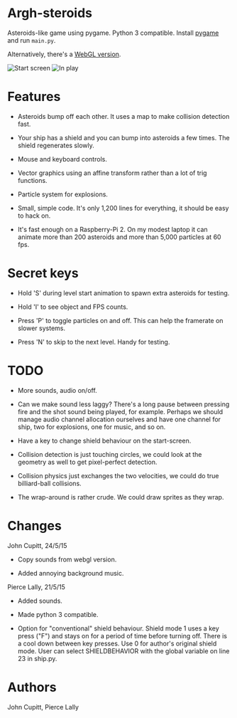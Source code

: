 # Argh-steroids

Asteroids-like game using pygame. Python 3 compatible.
Install [pygame](http://pygame.org) and run `main.py`.

Alternatively, there's a [WebGL 
version](http://jcupitt.github.io/argh-steroids-webgl).

![Start screen](/screenshots/start_screen.png)
![In play](/screenshots/play.png)

# Features

* Asteroids bump off each other. It uses a map to make collision detection
  fast.

* Your ship has a shield and you can bump into asteroids a few times. The
  shield regenerates slowly.

* Mouse and keyboard controls.

* Vector graphics using an affine transform rather than a lot of trig
  functions. 

* Particle system for explosions.

* Small, simple code. It's only 1,200 lines for everything, it should be easy 
  to hack on.

* It's fast enough on a Raspberry-Pi 2. On my modest laptop it can animate 
  more than 200 asteroids and more than 5,000 particles at 60 fps.

# Secret keys

* Hold 'S' during level start animation to spawn extra asteroids for testing.

* Hold 'I' to see object and FPS counts.

* Press 'P' to toggle particles on and off. This can help the framerate
  on slower systems.

* Press 'N' to skip to the next level. Handy for testing. 

# TODO

* More sounds, audio on/off.

* Can we make sound less laggy? There's a long pause between pressing fire and
  the shot sound being played, for example. Perhaps we should manage audio 
  channel allocation ourselves and have one channel for ship, two for
  explosions, one for music, and so on.

* Have a key to change shield behaviour on the start-screen.

* Collision detection is just touching circles, we could look at the geometry
  as well to get pixel-perfect detection.

* Collision physics just exchanges the two velocities, we could do true
  billiard-ball collisions.

* The wrap-around is rather crude. We could draw sprites as they wrap.

# Changes

John Cupitt, 24/5/15

* Copy sounds from webgl version.

* Added annoying background music.

Pierce Lally, 21/5/15

* Added sounds.

* Made python 3 compatible.

* Option for "conventional" shield behaviour.  Shield mode 1 uses a key
  press ("F") and stays on for a period of time before turning off. There
  is a cool down between key presses. Use 0 for author's original shield
  mode. User can select SHIELDBEHAVIOR with the global variable on line
  23 in ship.py.

# Authors

John Cupitt, Pierce Lally

